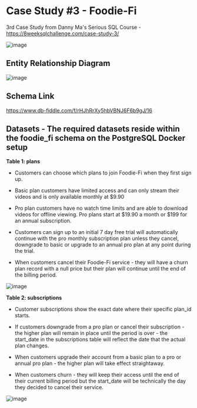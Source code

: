 # Case Study #3 - Foodie-Fi
3rd Case Study from Danny Ma's Serious SQL Course - https://8weeksqlchallenge.com/case-study-3/

![image](https://user-images.githubusercontent.com/74512335/147102005-f738615f-7393-4269-b082-7fd306fd8de9.png)

## Entity Relationship Diagram
![image](https://user-images.githubusercontent.com/74512335/147102131-8fb5d455-658e-47d5-886d-b318b28324fb.png)

## Schema Link
https://www.db-fiddle.com/f/rHJhRrXy5hbVBNJ6F6b9gJ/16

## **Datasets** - The required datasets reside within the foodie_fi schema on the PostgreSQL Docker setup

**Table 1: plans**
- Customers can choose which plans to join Foodie-Fi when they first sign up.

- Basic plan customers have limited access and can only stream their videos and is only available monthly at $9.90

- Pro plan customers have no watch time limits and are able to download videos for offline viewing. Pro plans start at $19.90 a month or $199 for an annual subscription.

- Customers can sign up to an initial 7 day free trial will automatically continue with the pro monthly subscription plan unless they cancel, downgrade to basic or upgrade to an annual pro plan at any point during the trial.

- When customers cancel their Foodie-Fi service - they will have a churn plan record with a null price but their plan will continue until the end of the billing period.

![image](https://user-images.githubusercontent.com/74512335/147103867-e44c3e58-0629-48dd-ad12-8b5dff43cafc.png)

**Table 2: subscriptions**

- Customer subscriptions show the exact date where their specific plan_id starts.

- If customers downgrade from a pro plan or cancel their subscription - the higher plan will remain in place until the period is over - the start_date in the subscriptions table will reflect the date that the actual plan changes.

- When customers upgrade their account from a basic plan to a pro or annual pro plan - the higher plan will take effect straightaway.

- When customers churn - they will keep their access until the end of their current billing period but the start_date will be technically the day they decided to cancel their service.

![image](https://user-images.githubusercontent.com/74512335/147104193-3559e72f-136e-4c30-9c87-bf230e911d6b.png)
